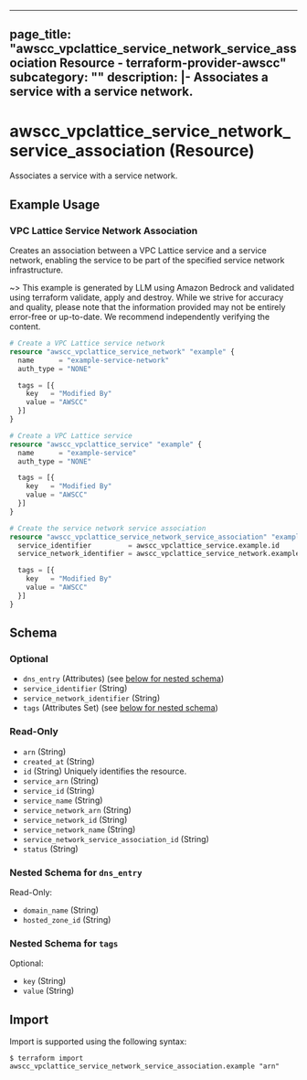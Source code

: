 
---
page_title: "awscc_vpclattice_service_network_service_association Resource - terraform-provider-awscc"
subcategory: ""
description: |-
  Associates a service with a service network.
---

# awscc_vpclattice_service_network_service_association (Resource)

Associates a service with a service network.

## Example Usage

### VPC Lattice Service Network Association

Creates an association between a VPC Lattice service and a service network, enabling the service to be part of the specified service network infrastructure.

~> This example is generated by LLM using Amazon Bedrock and validated using terraform validate, apply and destroy. While we strive for accuracy and quality, please note that the information provided may not be entirely error-free or up-to-date. We recommend independently verifying the content.

```terraform
# Create a VPC Lattice service network
resource "awscc_vpclattice_service_network" "example" {
  name      = "example-service-network"
  auth_type = "NONE"

  tags = [{
    key   = "Modified By"
    value = "AWSCC"
  }]
}

# Create a VPC Lattice service
resource "awscc_vpclattice_service" "example" {
  name      = "example-service"
  auth_type = "NONE"

  tags = [{
    key   = "Modified By"
    value = "AWSCC"
  }]
}

# Create the service network service association
resource "awscc_vpclattice_service_network_service_association" "example" {
  service_identifier         = awscc_vpclattice_service.example.id
  service_network_identifier = awscc_vpclattice_service_network.example.id

  tags = [{
    key   = "Modified By"
    value = "AWSCC"
  }]
}
```

<!-- schema generated by tfplugindocs -->
## Schema

### Optional

- `dns_entry` (Attributes) (see [below for nested schema](#nestedatt--dns_entry))
- `service_identifier` (String)
- `service_network_identifier` (String)
- `tags` (Attributes Set) (see [below for nested schema](#nestedatt--tags))

### Read-Only

- `arn` (String)
- `created_at` (String)
- `id` (String) Uniquely identifies the resource.
- `service_arn` (String)
- `service_id` (String)
- `service_name` (String)
- `service_network_arn` (String)
- `service_network_id` (String)
- `service_network_name` (String)
- `service_network_service_association_id` (String)
- `status` (String)

<a id="nestedatt--dns_entry"></a>
### Nested Schema for `dns_entry`

Read-Only:

- `domain_name` (String)
- `hosted_zone_id` (String)


<a id="nestedatt--tags"></a>
### Nested Schema for `tags`

Optional:

- `key` (String)
- `value` (String)

## Import

Import is supported using the following syntax:

```shell
$ terraform import awscc_vpclattice_service_network_service_association.example "arn"
```
